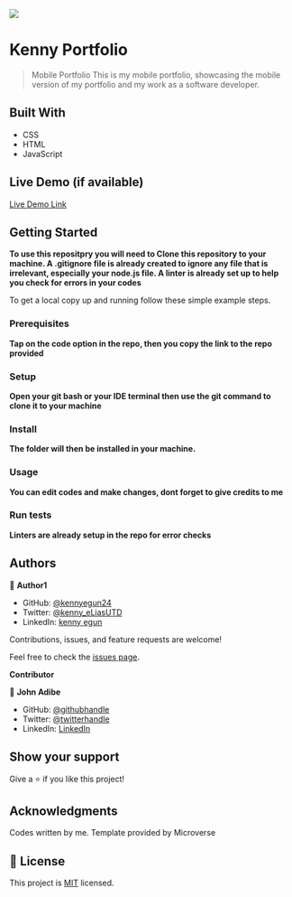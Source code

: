 ![](https://img.shields.io/badge/Microverse-blueviolet)

# Kenny Portfolio

> Mobile Portfolio
> This is my mobile portfolio, showcasing the mobile version of my portfolio and my work as a software developer.

## Built With

- CSS
- HTML
- JavaScript

## Live Demo (if available)

[Live Demo Link](https://kennyegun24.github.io/Mobile-Version/#works)

## Getting Started

**To use this repositpry you will need to Clone this repository to your machine. A .gitignore file is already created to ignore any file that is irrelevant, especially your node.js file. A linter is already set up to help you check for errors in your codes**

To get a local copy up and running follow these simple example steps.

### Prerequisites
**Tap on the code option in the repo, then you copy the link to the repo provided**
### Setup
**Open your git bash or your IDE terminal then use the git command to clone it to your machine**
### Install
**The folder will then be installed in your machine.**
### Usage
**You can edit codes and make changes, dont forget to give credits to me**
### Run tests
**Linters are already setup in the repo for error checks**

## Authors

👤 **Author1**

- GitHub: [@kennyegun24](https://github.com/kennyegun24)
- Twitter: [@kenny_eLiasUTD](https://twitter.com/kenny_eLiasUTD)
- LinkedIn: [kenny egun](https://linkedin.com/in/kenny-egun-2ba905222/)

Contributions, issues, and feature requests are welcome!

Feel free to check the [issues page](https://github.com/kennyegun24/Mobile-Version/issues).

 **Contributor**

👤 **John Adibe**
- GitHub: [@githubhandle](https://github.com/johnadibe)
- Twitter: [@twitterhandle](https://twitter.com/JohnAdibe2)
- LinkedIn: [LinkedIn](https://linkedin.com/in/john-adibe-400b36166/)

## Show your support

Give a ⭐️ if you like this project!

## Acknowledgments

Codes written by me. Template provided by Microverse

## 📝 License

This project is [MIT](./LICENSE) licensed.
